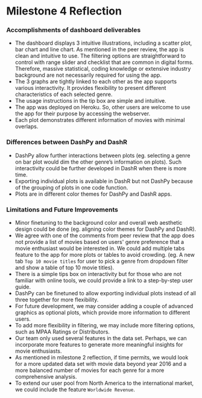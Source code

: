 # Milestone 4 Reflection


### Accomplishments of dashboard deliverables

- The dashboard displays 3 intuitive illustrations, including a scatter plot, bar chart and line chart. As mentioned in the peer review, the app is clean and intuitive to use. The filtering options are straightforward to control with range slider and checklist that are common in digital forms. Therefore, massive statistical, coding knowledge or extensive industry background are not necessarily required for using the app.
- The 3 graphs are tightly linked to each other as the app supports various interactivity. It provides flexibility to present different characteristics of each selected genre.
- The usage instructions in the tip box are simple and intuitive.
- The app was deployed on Heroku. So, other users are welcome to use the app for their purpose by accessing the webserver.
- Each plot demonstrates different information of movies with minimal overlaps.


### Differences between DashPy and DashR

- DashPy allow further interactions between plots (eg. selecting a genre on bar plot would dim the other genre’s information on plots). Such interactivity could be further developed in DashR when there is more time. 
- Exporting individual plots is available in DashR but not DashPy because of the grouping of plots in one code function.  
- Plots are in different color themes for DashPy and DashR apps. 


### Limitations and Future Improvements

- Minor finetuning to the background color and overall web aesthetic design could be done (eg. aligning color themes for DashPy and DashR). 
- We agree with one of the comments from peer review that the app does not provide a list of movies based on users' genre preference that a movie enthusiast would be interested in. We could add multiple tabs feature to the app for more plots or tables to avoid crowding. (eg. A new tab `Top 10 movie titles` for user to pick a genre from dropdown filter and show a table of top 10 movie titles).
- There is a simple tips box on interactivity but for those who are not familiar with online tools, we could provide a link to a step-by-step user guide.
- DashPy can be finetuned to allow exporting individual plots instead of all three together for more flexibility.
- For future development, we may consider adding a couple of advanced graphics as optional plots, which provide more information to different users.
- To add more flexibility in filtering, we may include more filtering options, such as MPAA Ratings or Distributors.
- Our team only used several features in the data set. Perhaps, we can incorporate more features to generate more meaningful insights for movie enthusiasts.
- As mentioned in milestone 2 reflection, if time permits, we would look for a more updated data set with movie data beyond year 2016 and a more balanced number of movies for each genre for a more comprehensive analysis.
- To extend our user pool from North America to the international market, we could include the feature `Worldwide Revenue`.
